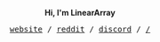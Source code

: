 <p align="center">
 <b> Hi, I'm LinearArray </b>
</p>

<p align="center">
  <samp>
    <a href="https://lineararray.nekoweb.org">website</a> /
    <a href="https://www.reddit.com/user/LinearArray/">reddit</a> /
    <a href="https://discord.com/users/1196740700755218445">discord</a> /
    <a href="https://matrix.to/#/@lineararray:matrix.org"matrix</a> /
  </samp>
</p>
